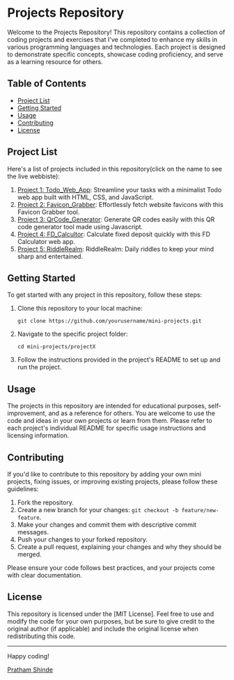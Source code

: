 # Projects Repository

Welcome to the Projects Repository! This repository contains a collection of coding projects and exercises that I've completed to enhance my skills in various programming languages and technologies. Each project is designed to demonstrate specific concepts, showcase coding proficiency, and serve as a learning resource for others.

## Table of Contents

- [Project List](#project-list)
- [Getting Started](#getting-started)
- [Usage](#usage)
- [Contributing](#contributing)
- [License](#license)

## Project List

Here's a list of projects included in this repository(click on the name to see the live webbiste):

1. <a href="https://todo-web-app-2nvv.onrender.com" target="_blank">Project 1: Todo_Web_App</a>: Streamline your tasks with a minimalist Todo web app built with HTML, CSS, and JavaScript.
2. <a href="https://tinyurl.com/faviconGrabber" target="_blank">Project 2: Favicon_Grabber</a>: Effortlessly fetch website favicons with this Favicon Grabber tool.
3. <a href="https://tinyurl.com/textqrgen" target="_blank">Project 3: QrCode_Generator</a>: Generate QR codes easily with this QR code generator tool made using Javascript.
4. <a href="https://tinyurl.com/js-fd-calulate" target="_blank">Project 4: FD_Calcultor</a>: Calculate fixed deposit quickly with this FD Calculator web app.
5. <a href="https://riddlerealm.onrender.com" target="_blank">Project 5: RiddleRealm</a>: RiddleRealm: Daily riddles to keep your mind sharp and entertained.

## Getting Started

To get started with any project in this repository, follow these steps:

1. Clone this repository to your local machine:

   ```shell
   git clone https://github.com/yourusername/mini-projects.git
   ```

2. Navigate to the specific project folder:

   ```shell
   cd mini-projects/projectX
   ```

3. Follow the instructions provided in the project's README to set up and run the project.

## Usage

The projects in this repository are intended for educational purposes, self-improvement, and as a reference for others. You are welcome to use the code and ideas in your own projects or learn from them. Please refer to each project's individual README for specific usage instructions and licensing information.

## Contributing

If you'd like to contribute to this repository by adding your own mini projects, fixing issues, or improving existing projects, please follow these guidelines:

1. Fork the repository.
2. Create a new branch for your changes: `git checkout -b feature/new-feature`.
3. Make your changes and commit them with descriptive commit messages.
4. Push your changes to your forked repository.
5. Create a pull request, explaining your changes and why they should be merged.

Please ensure your code follows best practices, and your projects come with clear documentation.

## License

This repository is licensed under the [MIT License]. Feel free to use and modify the code for your own purposes, but be sure to give credit to the original author (if applicable) and include the original license when redistributing this code.

---

Happy coding!

[Pratham Shinde](https://github.com/Pratham2137)


